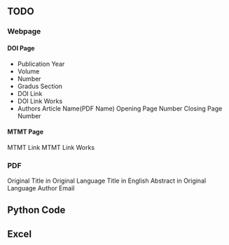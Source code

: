 ## TODO

### Webpage

#### DOI Page
- Publication Year
- Volume
- Number
- Gradus Section
- DOI Link
- DOI Link Works
- Authors
Article Name(PDF Name)
Opening Page Number
Closing Page Number

#### MTMT Page
MTMT Link
MTMT Link Works

### PDF
Original Title in Original Language
Title in English
Abstract in Original Language
Author Email

## Python Code

## Excel

